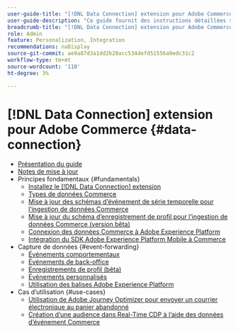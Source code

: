 ```yaml
---
user-guide-title: "[!DNL Data Connection] extension pour Adobe Commerce"
user-guide-description: "Ce guide fournit des instructions détaillées sur l’utilisation de la variable [!DNL Data Connection] extension pour Adobe Commerce."
breadcrumb-title: "[!DNL Data Connection] extension pour Adobe Commerce"
role: Admin
feature: Personalization, Integration
recommendations: noDisplay
source-git-commit: ae9a87d3a1dd2b20acc534defd51556a9edc31c2
workflow-type: tm+mt
source-wordcount: '110'
ht-degree: 3%

---
```


# [!DNL Data Connection] extension pour Adobe Commerce {#data-connection}

- [Présentation du guide](overview.md)
- [Notes de mise à jour](release-notes.md)
- Principes fondamentaux {#fundamentals}
   - [Installez le [!DNL Data Connection] extension](install.md)
   - [Types de données Commerce](data-ingestion.md)
   - [Mise à jour des schémas d’événement de série temporelle pour l’ingestion de données Commerce](update-xdm.md)
   - [Mise à jour du schéma d’enregistrement de profil pour l’ingestion de données Commerce (version bêta)](profile-data.md)
   - [Connexion des données Commerce à Adobe Experience Platform](connect-data.md)
   - [Intégration du SDK Adobe Experience Platform Mobile à Commerce](mobile-sdk-epc.md)
- Capture de données {#event-forwarding}
   - [Événements comportementaux](events.md)
   - [Événements de back-office](events-backoffice.md)
   - [Enregistrements de profil (bêta)](events-profilerecord.md)
   - [Événements personnalisés](custom-events.md)
   - [Utilisation des balises Adobe Experience Platform](using-tags.md)
- Cas d’utilisation {#use-cases}
   - [Utilisation de Adobe Journey Optimizer pour envoyer un courrier électronique au panier abandonné](using-ajo.md)
   - [Création d’une audience dans Real-Time CDP à l’aide des données d’événement Commerce](create-audience.md)
